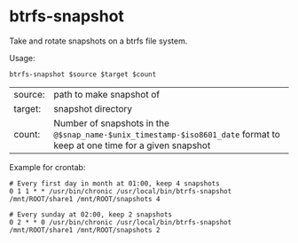 # btrfs-snapshot

Take and rotate snapshots on a btrfs file system.

Usage:

    btrfs-snapshot $source $target $count

| | |
|-|-|
| source: | path to make snapshot of |
| target: | snapshot directory |
| count: | Number of snapshots in the `@$snap_name-$unix_timestamp-$iso8601_date` format to keep at one time for a given snapshot |

Example for crontab:

    # Every first day in month at 01:00, keep 4 snapshots
    0 1 1 * * /usr/bin/chronic /usr/local/bin/btrfs-snapshot /mnt/ROOT/share1 /mnt/ROOT/snapshots 4

    # Every sunday at 02:00, keep 2 snapshots
    0 2 * * 0 /usr/bin/chronic /usr/local/bin/btrfs-snapshot /mnt/ROOT/share1 /mnt/ROOT/snapshots 2
